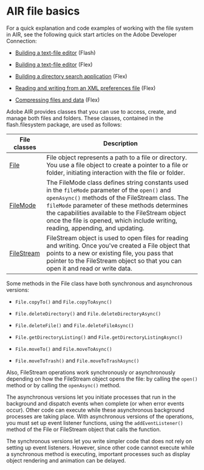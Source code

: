 # AIR file basics

For a quick explanation and code examples of working with the file system in
AIR, see the following quick start articles on the Adobe Developer Connection:

- [Building a text-file editor](https://www.adobe.com/go/learn_air_qs_textedit_flash_en)
  (Flash)

- [Building a text-file editor](https://www.adobe.com/go/learn_air_qs_textedit_flex_en)
  (Flex)

- [Building a directory search application](https://www.adobe.com/go/learn_air_qs_search_flex_en)
  (Flex)

- [Reading and writing from an XML preferences file](https://www.adobe.com/go/learn_air_qs_xmlpref_flex_en)
  (Flex)

- [Compressing files and data](https://www.adobe.com/go/learn_air_qs_compress_en)
  (Flex)

Adobe AIR provides classes that you can use to access, create, and manage both
files and folders. These classes, contained in the flash.filesystem package, are
used as follows:

| File classes                                                                                                       | Description                                                                                                                                                                                                                                                                                                                                |
| ------------------------------------------------------------------------------------------------------------------ | ------------------------------------------------------------------------------------------------------------------------------------------------------------------------------------------------------------------------------------------------------------------------------------------------------------------------------------------ |
| [File](https://help.adobe.com/en_US/FlashPlatform/reference/actionscript/3/flash/filesystem/File.html)             | File object represents a path to a file or directory. You use a file object to create a pointer to a file or folder, initiating interaction with the file or folder.                                                                                                                                                                       |
| [FileMode](https://help.adobe.com/en_US/FlashPlatform/reference/actionscript/3/flash/filesystem/FileMode.html)     | The FileMode class defines string constants used in the `fileMode` parameter of the `open()` and `openAsync()` methods of the FileStream class. The `fileMode` parameter of these methods determines the capabilities available to the FileStream object once the file is opened, which include writing, reading, appending, and updating. |
| [FileStream](https://help.adobe.com/en_US/FlashPlatform/reference/actionscript/3/flash/filesystem/FileStream.html) | FileStream object is used to open files for reading and writing. Once you've created a File object that points to a new or existing file, you pass that pointer to the FileStream object so that you can open it and read or write data.                                                                                                   |

Some methods in the File class have both synchronous and asynchronous versions:

- `File.copyTo()` and `File.copyToAsync()`

- `File.deleteDirectory()` and `File.deleteDirectoryAsync()`

- `File.deleteFile()` and `File.deleteFileAsync()`

- `File.getDirectoryListing()` and `File.getDirectoryListingAsync()`

- `File.moveTo()` and `File.moveToAsync()`

- `File.moveToTrash()` and `File.moveToTrashAsync()`

Also, FileStream operations work synchronously or asynchronously depending on
how the FileStream object opens the file: by calling the `open()` method or by
calling the `openAsync()` method.

The asynchronous versions let you initiate processes that run in the background
and dispatch events when complete (or when error events occur). Other code can
execute while these asynchronous background processes are taking place. With
asynchronous versions of the operations, you must set up event listener
functions, using the `addEventListener()` method of the File or FileStream
object that calls the function.

The synchronous versions let you write simpler code that does not rely on
setting up event listeners. However, since other code cannot execute while a
synchronous method is executing, important processes such as display object
rendering and animation can be delayed.
